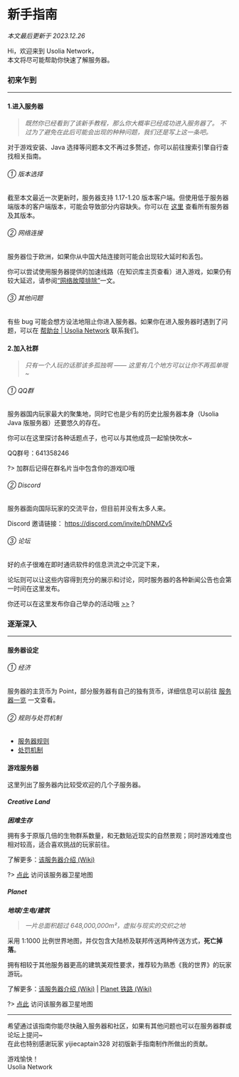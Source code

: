 # 新手指南

*本文最后更新于 2023.12.26*

Hi，欢迎来到 Usolia Network，<br>
本文将尽可能帮助你快速了解服务器。

### 初来乍到

----------

#### 1.进入服务器


> *既然你已经看到了该新手教程，那么你大概率已经成功进入服务器了。*
> *不过为了避免在此后可能会出现的种种问题，我们还是写上这一条吧。*

对于游戏安装、Java 选择等问题本文不再过多赘述，你可以前往搜索引擎自行查找相关指南。

###### ① 版本选择

截至本文最近一次更新时，服务器支持 1.17-1.20 版本客户端。但使用低于服务器端版本的客户端版本，可能会导致部分内容缺失。你可以在 [这里](https://docs.usolia.net/#/docs/server/servers) 查看所有服务器及其版本。

###### ② 网络连接

服务器位于欧洲，如果你从中国大陆连接则可能会出现较大延时和丢包。

你可以尝试使用服务器提供的加速线路（在知识库主页查看）进入游戏，如果仍有较大延迟，请参阅[“网络故障排除”](https://docs.usolia.net/#/docs/server/network-troubleshoot)一文。

###### ③ 其他问题

有些 bug 可能会想方设法地阻止你进入服务器。如果你在进入服务器时遇到了问题，可以在 [帮助台 | Usolia Network](https://usolia.net/support/) 联系我们。

#### 2.加入社群

> *只有一个人玩的话那该多孤独啊 ——*
> *这里有几个地方可以让你不再孤单哦 ~*

###### ① QQ群

服务器国内玩家最大的聚集地，同时它也是少有的历史比服务器本身（Usolia Java 版服务器）还要悠久的存在。

你可以在这里探讨各种话题点子，也可以与其他成员一起愉快吹水~

QQ群号：641358246

?> 加群后记得在群名片当中包含你的游戏ID哦

###### ② Discord 

服务器面向国际玩家的交流平台，但目前并没有太多人来。

Discord 邀请链接： https://discord.com/invite/hDNMZv5

###### ③ 论坛 

好的点子很难在即时通讯软件的信息洪流之中沉淀下来，

论坛则可以让这些内容得到充分的展示和讨论，同时服务器的各种新闻公告也会第一时间在这里发布。

你还可以在这里发布你自己举办的活动哦 [>>](https://usolia.net/forums/%E7%A4%BE%E5%8C%BA%E6%B4%BB%E5%8A%A8.12/)？

### 逐渐深入

----------

#### 服务器设定


###### ① 经济

服务器的主货币为 Point，部分服务器有自己的独有货币，详细信息可以前往 [服务器一览](https://docs.usolia.net/#/docs/server/servers) 一文查看。

###### ② 规则与处罚机制

 - [服务器规则](https://usolia.net/rules)
 - [处罚机制](https://docs.usolia.net/#/mechanism/punishments)


#### 游戏服务器

这里列出了服务器内比较受欢迎的几个子服务器。

##### Creative Land

***困难生存***

拥有多于原版几倍的生物群系数量，和无数贴近现实的自然景观；同时游戏难度也相对较高，适合喜欢挑战的玩家前往。

了解更多：[该服务器介绍 (Wiki)](https://wiki.usolia.net/index.php?title=Creative_Land_II)

?> [点此](https://satellite.usolia.net/cl) 访问该服务器卫星地图

##### Planet

***地球/生电/建筑***

> *一片总面积超过 648,000,000m²，虚拟与现实的交织之地*

采用 1:1000 比例世界地图，并仅包含大陆桥及联邦传送两种传送方式，**死亡掉落**。

拥有相较于其他服务器更高的建筑美观性要求，推荐较为熟悉《我的世界》的玩家游玩。

了解更多：[该服务器介绍 (Wiki)](https://wiki.usolia.net/index.php?title=Planet) | [Planet 铁路 (Wiki)](https://wiki.usolia.net/index.php?title=Planet%E9%93%81%E8%B7%AF)

?> [点此](https://satellite.usolia.net/pl) 访问该服务器卫星地图
 
 
----------

希望通过该指南你能尽快融入服务器和社区，如果有其他问题也可以在服务器群或论坛上提问~<br>
在此也特别感谢玩家 yijiecaptain328 对初版新手指南制作所做出的贡献。

游戏愉快！<br>
Usolia Network
